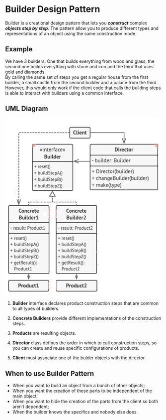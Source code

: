 <h1>Builder Design Pattern</h1>

Builder is a creational design pattern that lets you ***construct*** complex ***objects step by step***. The pattern allow you to produce different types and representations of an object using the same construction mode.

<h2>Example</h2>
We have 3 builders. One that builds everything from wood and glass, the second one builds everything with stone and iron and the third that uses gold and diamonds.
<br>By calling the same set of steps you get a regular house from the first builder, a small castle from the second builder and a palace from the third.</br>
However, this would only work if the client code that calls the building steps is able to interact with builders using a common interface.

<h2>UML Diagram</h2>

![img.png](img.png)

<ol>
<li>

**Builder** interface declares product construction steps that are common to all types of builders.
</li>
<li>

**Concrete Builders** provide different implementations of the construction steps.
</li>
<li>

**Products** are resulting objects.
</li>
<li>

**Director** class defines the order in which to call construction steps, so you can create and reuse specific configurations of products.
</li>
<li>

**Client** must associate one of the bulder objects with the director.
</li>
</ol>
<h2>When to use Builder Pattern</h2>
<ul>
<li>When you want to build an object from a bunch of other objects;</li>
<li>When you want the creation of these parts to be independent of the main object;</li>
<li>When you want to hide the creation of the parts from the client so both aren’t dependent;</li>
<li>When the builder knows the specifics and nobody else does.</li>
</ul>